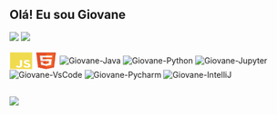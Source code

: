 ## Olá! Eu sou Giovane

<div>
  <img line_heigth=200 src="https://github-readme-stats.vercel.app/api?username=0Giovane&theme=dracula&show_icons=true"/>
  <img heigth=180 src="https://github-readme-stats.vercel.app/api/top-langs?username=0Giovane&theme=gotham&show_icons=true"/>
</div>

<div style="display: inline_block"><br>
  <img align="center" alt="Giovane-Js" height="30" width="40" src="https://raw.githubusercontent.com/devicons/devicon/master/icons/javascript/javascript-plain.svg"/>
  <img align="center" alt="Giovane-HTML" height="30" width="40" src="https://raw.githubusercontent.com/devicons/devicon/master/icons/html5/html5-original.svg"/>
  <img align="center" alt="Giovane-Java" height="30" width="40" src="https://cdn.jsdelivr.net/gh/devicons/devicon@latest/icons/java/java-original.svg"/>
  <img align="center" alt="Giovane-Python" height="30" width="40" src="https://cdn.jsdelivr.net/gh/devicons/devicon@latest/icons/python/python-original.svg"/>
  <img align="center" alt="Giovane-Jupyter" height="30" width="40" src="https://cdn.jsdelivr.net/gh/devicons/devicon@latest/icons/jupyter/jupyter-original.svg"/>
  <img align="center" alt="Giovane-VsCode" height="30" width="40" src="https://cdn.jsdelivr.net/gh/devicons/devicon@latest/icons/vscode/vscode-original.svg"/>
  <img align="center" alt="Giovane-Pycharm" height="30" width="40" src="https://cdn.jsdelivr.net/gh/devicons/devicon@latest/icons/pycharm/pycharm-original.svg"/>
  <img align="center" alt="Giovane-IntelliJ" height="30" width="40" src="https://cdn.jsdelivr.net/gh/devicons/devicon@latest/icons/intellij/intellij-original.svg"/>
</div>

##
 
<div> 
  <a href="https://www.linkedin.com/in/giovanesantos36" target="_blank"><img src="https://img.shields.io/badge/-LinkedIn-%230077B5?style=for-the-badge&logo=linkedin&logoColor=white" target="_blank"></a> 
</div>
